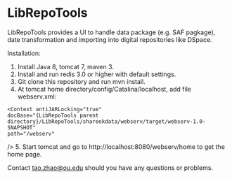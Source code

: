 # LibRepoTools
LibRepoTools provides a UI to handle data package (e.g. SAF pagkage), date transformation and importing into digital repositories like DSpace.

Installation:

1. Install Java 8, tomcat 7, maven 3.
2. Install and run redis 3.0 or higher with default settings.
3. Git clone this repository and run mvn install.
4. At tomcat home directory/config/Catalina/localhost, add file webserv.xml:
  <?xml version="1.0" encoding="UTF-8"?>
    <Context antiJARLocking="true" 
    docBase="{LibRepoTools parent directory}/LibRepoTools/shareokdata/webserv/target/webserv-1.0-SNAPSHOT" 
    path="/webserv"
  />
5. Start tomcat and go to http://localhost:8080/webserv/home to get the home page.

Contact tao.zhao@ou.edu should you have any questions or problems.
